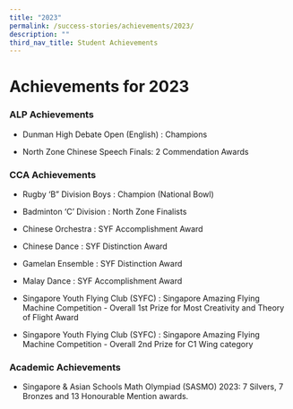 ```yaml
---
title: "2023"
permalink: /success-stories/achievements/2023/
description: ""
third_nav_title: Student Achievements
---
```

# **Achievements for 2023**

### ALP Achievements


*   Dunman High Debate Open (English) : Champions
    
*   North Zone Chinese Speech Finals: 2 Commendation Awards
    


### CCA Achievements
* Rugby ‘B” Division Boys : Champion (National Bowl)
    
*   Badminton ‘C’ Division : North Zone Finalists
    
*   Chinese Orchestra : SYF Accomplishment Award
    
*   Chinese Dance : SYF Distinction Award
    
*   Gamelan Ensemble : SYF Distinction Award
    
*   Malay Dance : SYF Accomplishment Award
    
*   Singapore Youth Flying Club (SYFC) : Singapore Amazing Flying Machine Competition - Overall 1st Prize for Most Creativity and Theory of Flight Award 
*   Singapore Youth Flying Club (SYFC) : Singapore Amazing Flying Machine Competition  - Overall 2nd Prize for C1 Wing category

### Academic Achievements


*   Singapore & Asian Schools Math Olympiad (SASMO) 2023: 7 Silvers, 7 Bronzes and 13 Honourable Mention awards.